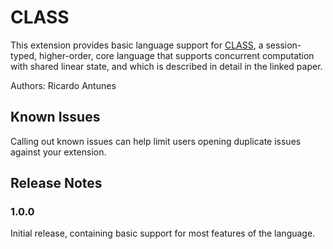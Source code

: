 # CLASS

This extension provides basic language support for [CLASS](http://ctp.di.fct.unl.pt/CLASS/CLASS-thesisPedroRocha.pdf), a session-typed, higher-order, core language that supports concurrent computation with shared linear state, and which is described in detail in the linked paper.

Authors: Ricardo Antunes

## Known Issues

Calling out known issues can help limit users opening duplicate issues against your extension.

## Release Notes

### 1.0.0

Initial release, containing basic support for most features of the language.
